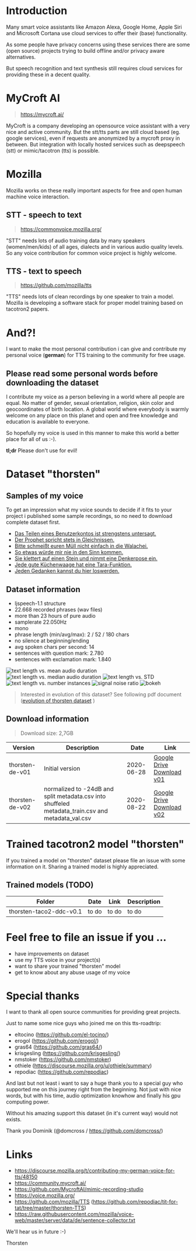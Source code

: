 # Introduction
Many smart voice assistants like Amazon Alexa, Google Home, Apple Siri and Microsoft Cortana use cloud services to offer their (base) functionality.

As some people have privacy concerns using these services there are some (open source) projects trying to build offline and/or privacy aware alternatives.

But speech recognition and text synthesis still requires cloud services for providing these in a decent quality.

# MyCroft AI
> https://mycroft.ai/

MyCroft is a company developing an opensource voice assistant with a very nice and active community. But the stt/tts parts are still cloud based (eg. google services), even if requests are anonymized by a mycroft proxy in between. But integration with locally hosted services such as deepspeech (stt) or mimic/tacotron (tts) is possible.

# Mozilla
Mozilla works on these really important aspects for free and open human machine voice interaction.

## STT - speech to text
> https://commonvoice.mozilla.org/

"STT" needs lots of audio training data by many speakers (women/men/kids) of all ages, dialects and in various audio quality levels. So any voice contribution for common voice project is highly welcome.

## TTS - text to speech
> https://github.com/mozilla/tts

"TTS" needs lots of clean recordings by one speaker to train a model. Mozilla is developing a software stack for proper model training based on tacotron2 papers.

# And?!
I want to make the most personal contribution i can give and contribute my personal voice (**german**) for TTS training to the community for free usage.

## Please read some personal words before downloading the dataset
I contribute my voice as a person believing in a world where all people are equal. No matter of gender, sexual orientation, religion, skin color and geocoordinates of birth location. A global world where everybody is warmly welcome on any place on this planet and open and free knowledge and education is available to everyone.

So hopefully my voice is used in this manner to make this world a better place for all of us :-).

**tl;dr** Please don't use for evil!

# Dataset "thorsten"
## Samples of my voice
To get an impression what my voice sounds to decide if it fits to your project i published some sample recordings, so no need to download complete dataset first.

* [Das Teilen eines Benutzerkontos ist strengstens untersagt.](./samples/original_recording/recorded_sample_01.wav )
* [Der Prophet spricht stets in Gleichnissen.](./samples/original_recording/recorded_sample_02.wav )
* [Bitte schmeißt euren Müll nicht einfach in die Walachei.](./samples/original_recording/recorded_sample_03.wav )
* [So etwas würde mir nie in den Sinn kommen.](./samples/original_recording/recorded_sample_04.wav )
* [Sie klettert auf einen Stein und nimmt eine Denkerpose ein.](./samples/original_recording/recorded_sample_05.wav )
* [Jede gute Küchenwaage hat eine Tara-Funktion.](./samples/original_recording/recorded_sample_06.wav )
* [Jeden Gedanken kannst du hier loswerden.](./samples/original_recording/recorded_sample_07.wav )


## Dataset information

* ljspeech-1.1 structure
* 22.668 recorded phrases (wav files)
* more than 23 hours of pure audio
* samplerate 22.050Hz
* mono
* phrase length (min/avg/max): 2 / 52 / 180 chars
* no silence at beginning/ending
* avg spoken chars per second: 14
* sentences with question mark: 2.780
* sentences with exclamation mark: 1.840


![text length vs. mean audio duration](./img/thorsten-de---datasetAnalysis1.png)
![text length vs. median audio duration](./img/thorsten-de---datasetAnalysis2.png)
![text length vs. STD](./img/thorsten-de---datasetAnalysis3.png)
![text length vs. number instances](./img/thorsten-de---datasetAnalysis4.png)
![signal noise ratio](./img/thorsten-de---datasetAnalysis5.png)
![bokeh](./img/thorsten-de---datasetAnalysis6.png)

> Interested in evolution of this dataset? See following pdf document ([evolution of thorsten dataset](./EvolutionOfThorstenDataset.pdf) )

## Download information
> Download size: 2,7GB

Version | Description | Date | Link
------------ | ------------- | ------------- | -------------
thorsten-de-v01 | Initial version | 2020-06-28 | [Google Drive Download v01](https://drive.google.com/file/d/1yKJM1LAOQpRVojKunD9r8WN_p5KzBxjc/view?usp=sharing)
thorsten-de-v02 | normalized to -24dB and split metadata.csv into shuffeled metadata_train.csv and metadata_val.csv | 2020-08-22 | [Google Drive Download v02](https://drive.google.com/file/d/1mGWfG0s2V2TEg-AI2m85tze1m4pyeM7b/view?usp=sharing)


# Trained tacotron2 model "thorsten"
If you trained a model on "thorsten" dataset please file an issue with some information on it. Sharing a trained model is highly appreciated. 

## Trained models (TODO)

Folder | Date | Link | Description
------------ | ------------- | ------------- | -------------
thorsten-taco2-ddc-v0.1 | to do | to do | to do

# Feel free to file an issue if you ...
* have improvements on dataset
* use my TTS voice in your project(s)
* want to share your trained "thorsten" model
* get to know about any abuse usage of my voice

# Special thanks
I want to thank all open source communities for providing great projects.

Just to name some nice guys who joined me on this tts-roadtrip:

* eltocino (https://github.com/el-tocino/)
* erogol (https://github.com/erogol/)
* gras64 (https://github.com/gras64/)
* krisgesling (https://github.com/krisgesling/)
* nmstoker (https://github.com/nmstoker)
* othiele (https://discourse.mozilla.org/u/othiele/summary)
* repodiac (https://github.com/repodiac)

And last but not least i want to say a huge thank you to a special guy who supported me on this journey right from the beginning. Not just with nice words, but with his time, audio optimization knowhow and finally his gpu computing power. 

Without his amazing support this dataset (in it's current way) would not exists.

Thank you Dominik (@domcross / https://github.com/domcross/)

# Links
* https://discourse.mozilla.org/t/contributing-my-german-voice-for-tts/48150
* https://community.mycroft.ai/
* https://github.com/MycroftAI/mimic-recording-studio
* https://voice.mozilla.org/
* https://github.com/mozilla/TTS
(https://github.com/repodiac/tit-for-tat/tree/master/thorsten-TTS)
* https://raw.githubusercontent.com/mozilla/voice-web/master/server/data/de/sentence-collector.txt

We'll hear us in future :-)

Thorsten
